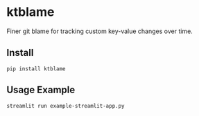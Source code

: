 # ktblame
Finer git blame for tracking custom key-value changes over time.

## Install

`pip install ktblame`

## Usage Example

`streamlit run example-streamlit-app.py`
